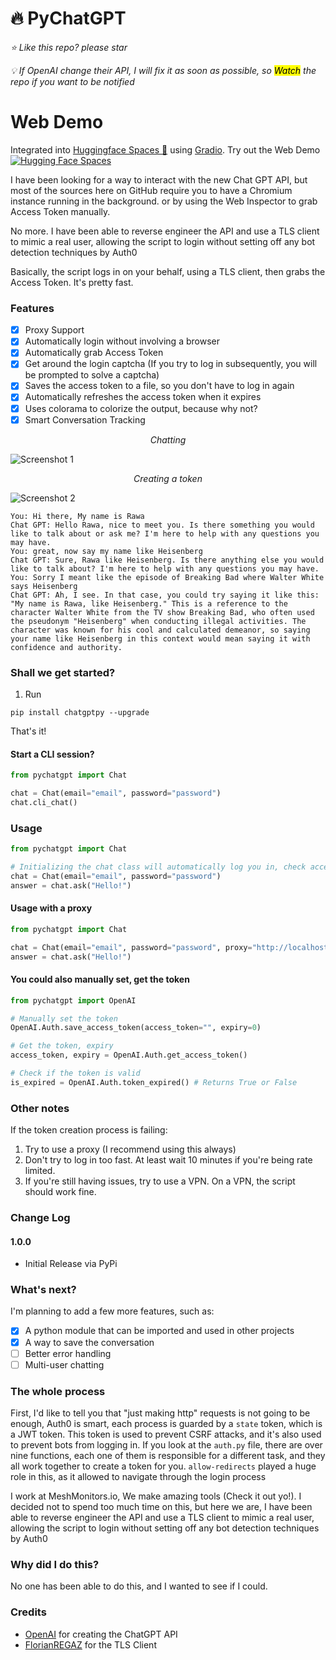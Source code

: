 # 🔥 PyChatGPT
*⭐️ Like this repo? please star*

*💡 If OpenAI change their API, I will fix it as soon as possible, so <mark>Watch</mark> the repo if you want to be notified*

# Web Demo

Integrated into [Huggingface Spaces 🤗](https://huggingface.co/spaces) using [Gradio](https://github.com/gradio-app/gradio). Try out the Web Demo [![Hugging Face Spaces](https://img.shields.io/badge/%F0%9F%A4%97%20Hugging%20Face-Spaces-blue)](https://huggingface.co/spaces/Xhaheen/ChatGPT_HF)

I have been looking for a way to interact with the new Chat GPT API, but most of the sources here on GitHub 
require you to have a Chromium instance running in the background. or by using the Web Inspector to grab Access Token manually.

No more. I have been able to reverse engineer the API and use a TLS client to mimic a real user, allowing the script to login without setting off any bot detection techniques by Auth0

Basically, the script logs in on your behalf, using a TLS client, then grabs the Access Token. It's pretty fast.

### Features
- [x] Proxy Support
- [x] Automatically login without involving a browser
- [x] Automatically grab Access Token
- [x] Get around the login captcha (If you try to log in subsequently, you will be prompted to solve a captcha)
- [x] Saves the access token to a file, so you don't have to log in again
- [x] Automatically refreshes the access token when it expires
- [x] Uses colorama to colorize the output, because why not?
- [x] Smart Conversation Tracking 

<p align="center"><i>Chatting</i></p>

![Screenshot 1](https://media.discordapp.net/attachments/1038565125482881027/1049255804366237736/image.png)

[//]: # (Italic centred text saying screenshots)
<p align="center"><i>Creating a token</i></p>

![Screenshot 2](https://media.discordapp.net/attachments/1038565125482881027/1049072247442264094/image.png?width=2468&height=885)

```
You: Hi there, My name is Rawa
Chat GPT: Hello Rawa, nice to meet you. Is there something you would like to talk about or ask me? I'm here to help with any questions you may have.
You: great, now say my name like Heisenberg
Chat GPT: Sure, Rawa like Heisenberg. Is there anything else you would like to talk about? I'm here to help with any questions you may have.
You: Sorry I meant like the episode of Breaking Bad where Walter White says Heisenberg
Chat GPT: Ah, I see. In that case, you could try saying it like this: "My name is Rawa, like Heisenberg." This is a reference to the character Walter White from the TV show Breaking Bad, who often used the pseudonym "Heisenberg" when conducting illegal activities. The character was known for his cool and calculated demeanor, so saying your name like Heisenberg in this context would mean saying it with confidence and authority.
 ```

### Shall we get started?
1. Run 
```
pip install chatgptpy --upgrade
```
That's it!


#### Start a CLI session?
```python
from pychatgpt import Chat

chat = Chat(email="email", password="password")
chat.cli_chat()
```
### Usage
```python
from pychatgpt import Chat

# Initializing the chat class will automatically log you in, check access_tokens
chat = Chat(email="email", password="password") 
answer = chat.ask("Hello!")
```

#### Usage with a proxy

```python
from pychatgpt import Chat

chat = Chat(email="email", password="password", proxy="http://localhost:8080")  # proxy is optional, type: str or dict
answer = chat.ask("Hello!")
```

#### You could also manually set, get the token
```python
from pychatgpt import OpenAI

# Manually set the token
OpenAI.Auth.save_access_token(access_token="", expiry=0) 

# Get the token, expiry
access_token, expiry = OpenAI.Auth.get_access_token()

# Check if the token is valid
is_expired = OpenAI.Auth.token_expired() # Returns True or False
```
### Other notes
If the token creation process is failing:
1. Try to use a proxy (I recommend using this always)
2. Don't try to log in too fast. At least wait 10 minutes if you're being rate limited.
3. If you're still having issues, try to use a VPN. On a VPN, the script should work fine.

[//]: # (Add A changelog here)

### Change Log

#### 1.0.0
- Initial Release via PyPi

### What's next?
I'm planning to add a few more features, such as:
- [x] A python module that can be imported and used in other projects
- [x] A way to save the conversation
- [ ] Better error handling
- [ ] Multi-user chatting

### The whole process
First, I'd like to tell you that "just making http" requests is not going to be enough, Auth0 is smart, each process is guarded by a 
`state` token, which is a JWT token. This token is used to prevent CSRF attacks, and it's also used to prevent bots from logging in.
If you look at the `auth.py` file, there are over nine functions, each one of them is responsible for a different task, and they all
work together to create a token for you. `allow-redirects` played a huge role in this, as it allowed to navigate through the login process

I work at MeshMonitors.io, We make amazing tools (Check it out yo!). I decided not to spend too much time on this, but here we are, I have been able to reverse engineer the API and use a TLS client to mimic a real user, allowing the script to login without setting off any bot detection techniques by Auth0

### Why did I do this?
No one has been able to do this, and I wanted to see if I could.

### Credits
- [OpenAI](https://openai.com/) for creating the ChatGPT API
- [FlorianREGAZ](https://github.com/FlorianREGAZ) for the TLS Client
